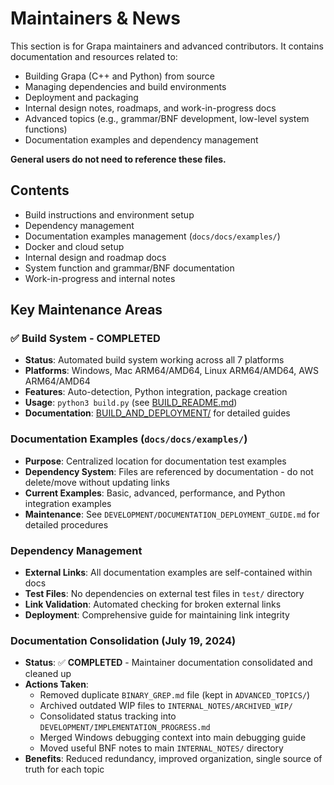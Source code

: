 # Maintainers & News

This section is for Grapa maintainers and advanced contributors. It contains documentation and resources related to:

- Building Grapa (C++ and Python) from source
- Managing dependencies and build environments
- Deployment and packaging
- Internal design notes, roadmaps, and work-in-progress docs
- Advanced topics (e.g., grammar/BNF development, low-level system functions)
- Documentation examples and dependency management

**General users do not need to reference these files.**

## Contents
- Build instructions and environment setup
- Dependency management
- Documentation examples management (`docs/docs/examples/`)
- Docker and cloud setup
- Internal design and roadmap docs
- System function and grammar/BNF documentation
- Work-in-progress and internal notes

## Key Maintenance Areas

### ✅ **Build System** - **COMPLETED**
- **Status**: Automated build system working across all 7 platforms
- **Platforms**: Windows, Mac ARM64/AMD64, Linux ARM64/AMD64, AWS ARM64/AMD64
- **Features**: Auto-detection, Python integration, package creation
- **Usage**: `python3 build.py` (see [BUILD_README.md](../BUILD_README.md))
- **Documentation**: [BUILD_AND_DEPLOYMENT/](BUILD_AND_DEPLOYMENT/) for detailed guides

### Documentation Examples (`docs/docs/examples/`)
- **Purpose**: Centralized location for documentation test examples
- **Dependency System**: Files are referenced by documentation - do not delete/move without updating links
- **Current Examples**: Basic, advanced, performance, and Python integration examples
- **Maintenance**: See `DEVELOPMENT/DOCUMENTATION_DEPLOYMENT_GUIDE.md` for detailed procedures

### Dependency Management
- **External Links**: All documentation examples are self-contained within docs
- **Test Files**: No dependencies on external test files in `test/` directory
- **Link Validation**: Automated checking for broken external links
- **Deployment**: Comprehensive guide for maintaining link integrity

### Documentation Consolidation (July 19, 2024)
- **Status**: ✅ **COMPLETED** - Maintainer documentation consolidated and cleaned up
- **Actions Taken**:
  - Removed duplicate `BINARY_GREP.md` file (kept in `ADVANCED_TOPICS/`)
  - Archived outdated WIP files to `INTERNAL_NOTES/ARCHIVED_WIP/`
  - Consolidated status tracking into `DEVELOPMENT/IMPLEMENTATION_PROGRESS.md`
  - Merged Windows debugging context into main debugging guide
  - Moved useful BNF notes to main `INTERNAL_NOTES/` directory
- **Benefits**: Reduced redundancy, improved organization, single source of truth for each topic 
